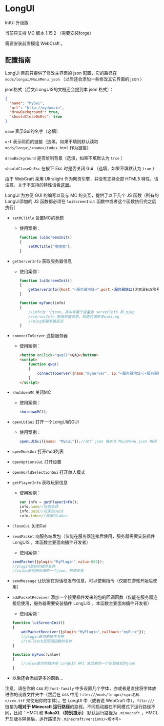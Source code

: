 # LongUI

IntUI 升级版

当前只支持 MC 版本 1.15.2 （需要安装forge）

需要安装前置模组 WebCraft 。

## 配置指南

LongUI 目前只提供了修改主界面的 json 配置，它的路径在 `mods/longui/MainMenu.json` （以后还会添加一些修改其它界面的 json ）

json格式（后文/LongUIS的文档还会提到本 json 格式）：

```json
{
  "name": "MyGui",
  "url": "http://mydomain",
  "drawBackground": true,
  "shouldCloseOnEsc": true
}
```

`name` 表示Gui的名字（必填）

`url` 表示网页的链接（选填，如果不填则默认读取 `mods/longui/<name>/index.html` 作为链接）

`drawBackground` 是否绘制背景（选填，如果不填默认为 `true` ）

`shouldCloseOnEsc` 在按下 Esc 时是否关闭 Gui （选填，如果不填默认为 `true` ）

由于 WebCraft 采用 Ultralight 作为网页引擎，并没有支持全部 HTML5 特性，请注意，关于不支持的特性请看[这里](https://github.com/ultralight-ux/Ultralight/issues/178)。

LongUI 为方便 GUI 的编写以及与 MC 的交互，提供了以下几个 JS 函数（所有的LongUI添加的 JS 函数都必须在 `luiScreenInit` 函数中或者这个函数执行完之后执行）

* `setMCTitle` 设置MC的标题
  
  * 使用案例：
  
    ```javascript
    function luiScreenInit()
    {
        setMCTitle("喵喵喵");
    }
    ```

* `getServerInfo` 获取服务器信息

  * 使用案例：

    ```javascript
    function luiScreenInit()
    {
        getServerInfo({host:"<服务器地址>",port:<服务器端口(注意没有双引号)>,callback:"myFunc"});
    }
    
    function myFunc(info)
    {
        //info为一个json，其中有两个变量为 serverInfo 和 ping
        //serverInfo 是服务器信息，其格式请参考wiki.vg
        //ping即服务器延迟
    }
    ```

* `connectToServer` 连接服务器

  * 使用案例：

    ```html
    <button onClick="qwq()">QAQ</button>
    <script>
        function qwq()
        {
            connectToServer({name:"myServer", ip:"<服务器地址>:<服务器端口>"});
        }
    </script>
    ```

* `shutdownMC` 关闭MC

  * 使用案例：

    ```javascript
    shutdownMC();
    ```

* `openLUIGui` 打开一个LongUI的GUI

  * 使用案例：

    ```javascript
    openLUIGui({name: "MyGui"});//这个 json 格式与 MainMenu.json 相同
    ```

* `openModsGui` 打开mod列表

* `openOptionsGui` 打开设置

* `openWorldSelectionGui` 打开单人模式

* `getPlayerInfo` 获取玩家信息

  * 使用案例：

    ```javascript
    var info = getPlayerInfo();
    info.name//玩家名称
    info.uuid//玩家的uuid
    info.token//玩家的token
    ```
* `closeGui` 关闭Gui

* `sendPacket` 向服务端发包（仅能在服务器连接后使用，服务器需要安装插件 LongUIS ，本函数主要面向插件开发者）

  * 使用案例：
  
  ```javascript
  sendPacket({plugin:"MyPlugin",value:666});
  //plugin是你的插件名称
  //value是你想传递的一个json，格式任意
  ```
* `sendMessage` 让玩家在对话框发布信息，可以使用指令（仅能在游戏开始后使用）

* `addPacketReceiver` 添加一个接受插件发来的包的回调函数（仅能在服务器连接后使用，服务器需要安装插件 LongUIS ，本函数主要面向插件开发者）

  * 使用案例：
  
  ```javascript
  function luiScreenInit()
  {
      addPacketReceiver({plugin:"MyPlugin",callback:"myFunc"});
      //plugin是你的插件名称
      //callback是回调函数的名称
  }
  
  function myFunc(value)
  {
      //value是你的插件用 LongUIS API 发过来的一个任意格式的json
  }
  ```

* 以后还会添加更多的函数...



注意，请在你的 css 的 `font-family` 中多设置几个字体，亦或者是直接将字体放进你的设置文件夹中（然后在 css 中用 `file:///mods/longui/<gui名称>/xxx.ttf` 来使用你的字体）。在 LongUI 中（或者说 WebCraft 中），`file:///` 链接为**相对于 Minecraft 运行路径**的路径。不同启动器在不同模式下运行路径不同，比如：HMCL和 **BakaXL（特别提示）** 默认运行路径为 `.minecraft` ，HMCL开启版本隔离后，运行路径为 `.minecraft/versions/<版本号>`
